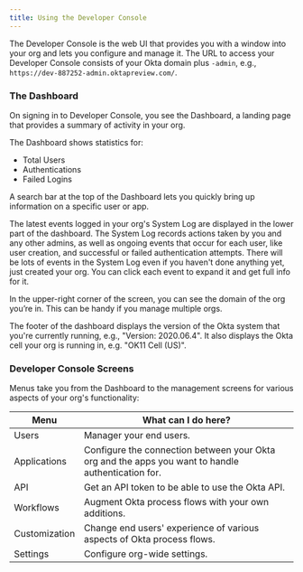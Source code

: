 ```yaml
---
title: Using the Developer Console
---
```


The Developer Console is the web UI that provides you with a window into your org and lets you configure and manage it. The URL to access your Developer Console consists of your Okta domain plus `-admin`, e.g., `https://dev-887252-admin.oktapreview.com/`.

### The Dashboard

On signing in to Developer Console, you see the Dashboard, a landing page that provides a summary of activity in your org.

The Dashboard shows statistics for:
 - Total Users 
 - Authentications
 - Failed Logins

A search bar at the top of the Dashboard lets you quickly bring up information on a specific user or app.

The latest events logged in your org's System Log are displayed in the lower part of the dashboard. The System Log records actions taken by you and any other admins, as well as ongoing events that occur for each user, like user creation, and successful or failed authentication attempts. There will be lots of events in the System Log even if you haven't done anything yet, just created your org. You can click each event to expand it and get full info for it.

In the upper-right corner of the screen, you can see the domain of the org you’re in. This can be handy if you manage multiple orgs.

The footer of the dashboard displays the version of the Okta system that you're currently running, e.g., "Version: 2020.06.4". It also displays the Okta cell your org is running in, e.g. "OK11 Cell (US)".

### Developer Console Screens

Menus take you from the Dashboard to the management screens for various aspects of your org's functionality:

| Menu          | What can I do here?                                                                                |
|---------------|----------------------------------------------------------------------------------------------------|
| Users         | Manager your end users.                                                                            |
| Applications  | Configure the connection between your Okta org and the apps you want to handle authentication for. |
| API           | Get an API token to be able to use the Okta API.                                                   |
| Workflows     | Augment Okta process flows with your own additions.                                                |
| Customization | Change end users' experience of various aspects of Okta process flows.                             |
| Settings      | Configure org-wide settings.  |     

